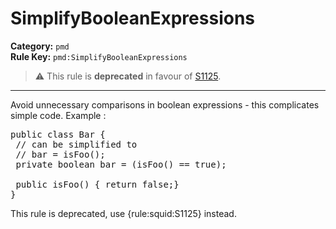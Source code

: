 
# SimplifyBooleanExpressions
**Category:** `pmd`<br/>
**Rule Key:** `pmd:SimplifyBooleanExpressions`<br/>
> :warning: This rule is **deprecated** in favour of [S1125](https://rules.sonarsource.com/java/RSPEC-1125).

-----

Avoid unnecessary comparisons in boolean expressions - this complicates simple code. Example :
<pre>
public class Bar {
 // can be simplified to
 // bar = isFoo();
 private boolean bar = (isFoo() == true);

 public isFoo() { return false;}
}
</pre>

<p>
  This rule is deprecated, use {rule:squid:S1125} instead.
</p>

